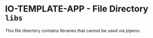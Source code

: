 # IO-TEMPLATE-APP - File Directory **`libs`**

This file directory contains libraries that cannot be used via pipenv.
